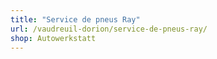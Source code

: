 ```yaml
---
title: "Service de pneus Ray"
url: /vaudreuil-dorion/service-de-pneus-ray/
shop: Autowerkstatt
---
```

